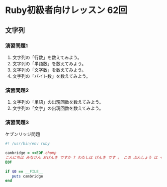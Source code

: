 # Ruby初級者向けレッスン 62回
## 文字列

### 演習問題1
1. 文字列の「行数」を数えてみよう。
1. 文字列の「単語数」を数えてみよう。
1. 文字列の「文字数」を数えてみよう。
1. 文字列の「バイト数」を数えてみよう。

### 演習問題2
1. 文字列の「単語」の出現回数を数えてみよう。
1. 文字列の「文字」の出現回数を数えてみよう。

### 演習問題3

ケブンリッジ問題

```ruby
#! /usr/bin/env ruby
 
cambridge = <<EOF.chomp
こんにちは みなさん おげんき ですか ? わたしは げんき です 。 この ぶんしょう は イギリス の ケンブリッジ だいがく の けんきゅう の けっか にんげん は もじ を にんしき する とき その さいしょ と さいご の もじさえ あっていれば じゅんばん は めちゃくちゃ でも ちゃんと よめる と いう けんきゅう に もとづいて わざと もじの じゅんばん を いれかえて あります 。 どうです ? ちゃんと よめちゃう でしょ ? ちゃんと よめたら はんのう よろしく
EOF
 
if $0 == __FILE__
   puts cambridge
end 
```
